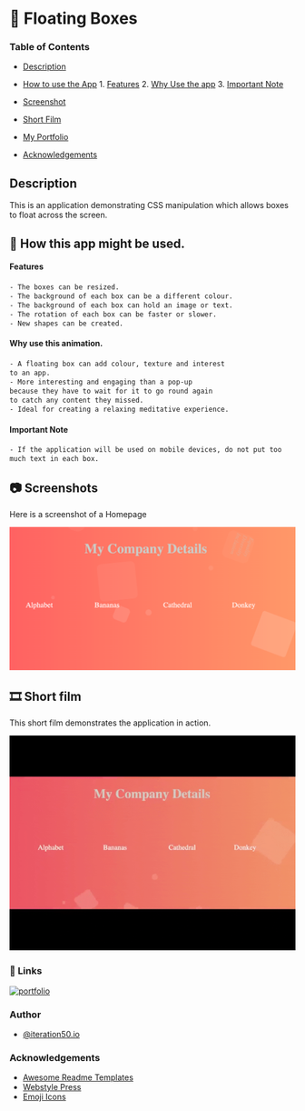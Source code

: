 # 📝 Floating Boxes



### Table of Contents
* [Description](#description)<br>
* [How to use the App](#how-this-app-might-be-used)
                1. [Features](#features)
                2. [Why Use the app](#why-use-this-animation)
                3. [Important Note](#important-note)
* [Screenshot](#📷-screenshots)<br>


* [Short Film](#🎞️-short-film)<br>

* [My Portfolio](#🔗-links)<br>
* [Acknowledgements](#acknowledgements)<br>


## Description
 This is an application demonstrating CSS manipulation which allows boxes to float across the screen.

##  📖 How this app might be used.
#### Features

```
- The boxes can be resized.
- The background of each box can be a different colour.
- The background of each box can hold an image or text.
- The rotation of each box can be faster or slower.
- New shapes can be created.
```

#### Why use this animation.

```
- A floating box can add colour, texture and interest 
to an app.
- More interesting and engaging than a pop-up 
because they have to wait for it to go round again 
to catch any content they missed.
- Ideal for creating a relaxing meditative experience.
```

#### Important Note 
```
- If the application will be used on mobile devices, do not put too much text in each box.

```
## 📷 Screenshots

Here is a screenshot of a Homepage

![Homepage](./assets/css/images/Homepage.png)
                                                                                             

##  🎞️ Short film

This short film demonstrates the application in action.

![Floating boxes](./assets/css/images/Floatingboxes.gif)

### 🔗 Links
[![portfolio](https://img.shields.io/badge/my_Student_portfolio-000?style=for-the-badge&logo=ko-fi&logoColor=white)](https://github.com/AbriCS)

### Author
- [@iteration50.io](https://www.iteration50.io/)

### Acknowledgements

 - [Awesome Readme Templates](https://awesomeopensource.com/project/elangosundar/awesome-README-templates)
 - [Webstyle Press](https://www.youtube.com/watch?v=89vz08bOT_M)  
 - [Emoji Icons](https://github.com/ikatyang/emoji-cheat-sheet/blob/master/README.md)

